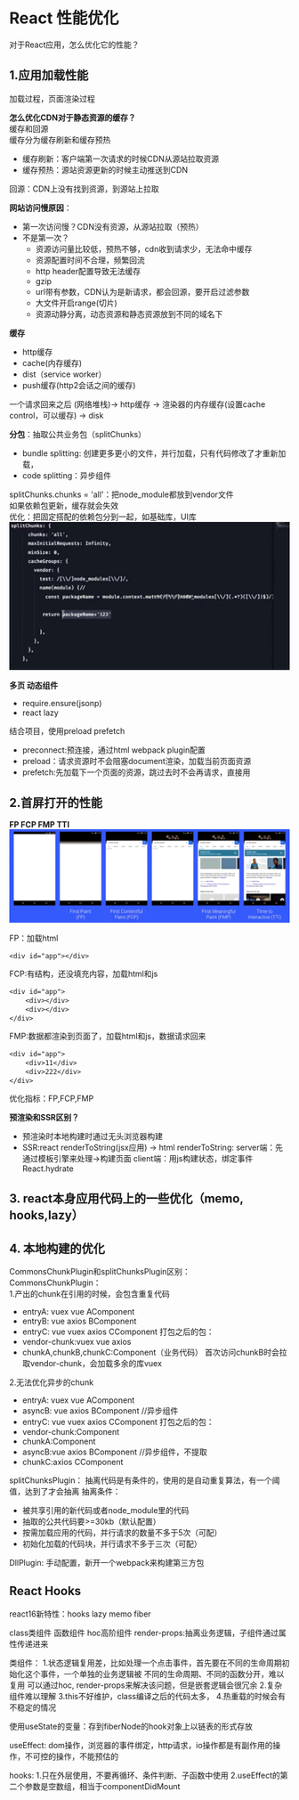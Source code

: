# React 性能优化

对于React应用，怎么优化它的性能？<br>

## 1.应用加载性能
加载过程，页面渲染过程

**怎么优化CDN对于静态资源的缓存？**<br>
缓存和回源<br>
缓存分为缓存刷新和缓存预热<br>
* 缓存刷新：客户端第一次请求的时候CDN从源站拉取资源<br>
* 缓存预热：源站资源更新的时候主动推送到CDN

回源：CDN上没有找到资源，到源站上拉取
  
**网站访问慢原因**：<br>
* 第一次访问慢？CDN没有资源，从源站拉取（预热）<br>
* 不是第一次？<br>
   * 资源访问量比较低，预热不够，cdn收到请求少，无法命中缓存<br>
   * 资源配置时间不合理，频繁回流<br>
   * http header配置导致无法缓存<br>
   * gzip<br>
   * url带有参数，CDN认为是新请求，都会回源，要开启过滤参数<br>
   * 大文件开启range(切片)<br>
   * 资源动静分离，动态资源和静态资源放到不同的域名下<br>
   
**缓存**
* http缓存
* cache(内存缓存)
* dist（service worker）
* push缓存(http2会话之间的缓存)

一个请求回来之后 (网络堆栈)-> http缓存 -> 渲染器的内存缓存(设置cache control，可以缓存) -> disk

**分包**：抽取公共业务包（splitChunks）
* bundle splitting: 创建更多更小的文件，并行加载，只有代码修改了才重新加载，
* code splitting：异步组件

splitChunks.chunks = 'all'：把node_module都放到vendor文件<br>
如果依赖包更新，缓存就会失效<br>
优化：把固定搭配的依赖包分到一起，如基础库，UI库<br>
![](./image/1625309250331.jpg)

**多页 动态组件**
* require.ensure(jsonp)
* react lazy

结合项目，使用preload prefetch
* preconnect:预连接，通过html webpack plugin配置
* preload：请求资源时不会阻塞document渲染，加载当前页面资源
* prefetch:先加载下一个页面的资源，跳过去时不会再请求，直接用


## 2.首屏打开的性能
**FP FCP FMP TTI**
![](./image/1625310621225.jpg)

FP：加载html
```
<div id="app"></div>
```
FCP:有结构，还没填充内容，加载html和js
```
<div id="app">
    <div></div>
    <div></div>
</div>
```
FMP:数据都渲染到页面了，加载html和js，数据请求回来
```
<div id="app">
    <div>11</div>
    <div>222</div>
</div>
```
优化指标：FP,FCP,FMP

**预渲染和SSR区别？**
* 预渲染时本地构建时通过无头浏览器构建
* SSR:react renderToString(jsx应用) -> html
  renderToString:
    server端：先通过模板引擎来处理->构建页面
    client端：用js构建状态，绑定事件 React.hydrate

## 3. react本身应用代码上的一些优化（memo, hooks,lazy）

## 4. 本地构建的优化
CommonsChunkPlugin和splitChunksPlugin区别：<br>
CommonsChunkPlugin：<br>
1.产出的chunk在引用的时候，会包含重复代码<br>
* entryA: vuex vue AComponent
* entryB: vue axios BComponent
* entryC: vue vuex axios CComponent
打包之后的包：
* vendor-chunk:vuex vue axios
* chunkA,chunkB,chunkC:Component（业务代码）
首次访问chunkB时会拉取vendor-chunk，会加载多余的库vuex

2.无法优化异步的chunk
* entryA: vuex vue AComponent
* asyncB: vue axios BComponent   //异步组件
* entryC: vue vuex axios CComponent
打包之后的包：
* vendor-chunk:Component
* chunkA:Component
* asyncB:vue axios BComponent  //异步组件，不提取
* chunkC:axios CComponent

splitChunksPlugin：
抽离代码是有条件的，使用的是自动重复算法，有一个阈值，达到了才会抽离
抽离条件：
* 被共享引用的新代码或者node_module里的代码
* 抽取的公共代码要>=30kb（默认配置）
* 按需加载应用的代码，并行请求的数量不多于5次（可配）
* 初始化加载的代码块，并行请求不多于三次（可配）

DllPlugin:
手动配置，新开一个webpack来构建第三方包

## React Hooks
react16新特性：hooks lazy memo fiber

class类组件
函数组件
hoc高阶组件
render-props:抽离业务逻辑，子组件通过属性传递进来

类组件：
1.状态逻辑复用差，比如处理一个点击事件，首先要在不同的生命周期初始化这个事件，一个单独的业务逻辑被
  不同的生命周期、不同的函数分开，难以复用
  可以通过hoc, render-props来解决该问题，但是嵌套逻辑会很冗余
2.复杂组件难以理解
3.this不好维护，class编译之后的代码太多，
4.热重载的时候会有不稳定的情况

使用useState的变量：存到fiberNode的hook对象上以链表的形式存放

useEffect:
dom操作，浏览器的事件绑定，http请求，io操作都是有副作用的操作，不可控的操作，不能预估的

hooks:
1.只在外层使用，不要再循环、条件判断、子函数中使用
2.useEffect的第二个参数是空数组，相当于componentDidMount